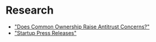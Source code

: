 # Research

- ["Does Common Ownership Raise Antitrust Concerns?"](https://papers.ssrn.com/sol3/papers.cfm?abstract_id=4972463)
- ["Startup Press Releases"]()
